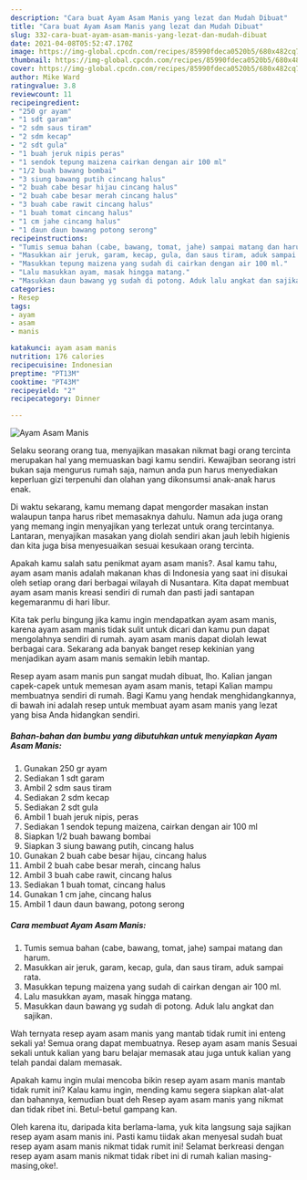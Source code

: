 ```yaml
---
description: "Cara buat Ayam Asam Manis yang lezat dan Mudah Dibuat"
title: "Cara buat Ayam Asam Manis yang lezat dan Mudah Dibuat"
slug: 332-cara-buat-ayam-asam-manis-yang-lezat-dan-mudah-dibuat
date: 2021-04-08T05:52:47.170Z
image: https://img-global.cpcdn.com/recipes/85990fdeca0520b5/680x482cq70/ayam-asam-manis-foto-resep-utama.jpg
thumbnail: https://img-global.cpcdn.com/recipes/85990fdeca0520b5/680x482cq70/ayam-asam-manis-foto-resep-utama.jpg
cover: https://img-global.cpcdn.com/recipes/85990fdeca0520b5/680x482cq70/ayam-asam-manis-foto-resep-utama.jpg
author: Mike Ward
ratingvalue: 3.8
reviewcount: 11
recipeingredient:
- "250 gr ayam"
- "1 sdt garam"
- "2 sdm saus tiram"
- "2 sdm kecap"
- "2 sdt gula"
- "1 buah jeruk nipis peras"
- "1 sendok tepung maizena cairkan dengan air 100 ml"
- "1/2 buah bawang bombai"
- "3 siung bawang putih cincang halus"
- "2 buah cabe besar hijau cincang halus"
- "2 buah cabe besar merah cincang halus"
- "3 buah cabe rawit cincang halus"
- "1 buah tomat cincang halus"
- "1 cm jahe cincang halus"
- "1 daun daun bawang potong serong"
recipeinstructions:
- "Tumis semua bahan (cabe, bawang, tomat, jahe) sampai matang dan harum."
- "Masukkan air jeruk, garam, kecap, gula, dan saus tiram, aduk sampai rata."
- "Masukkan tepung maizena yang sudah di cairkan dengan air 100 ml."
- "Lalu masukkan ayam, masak hingga matang."
- "Masukkan daun bawang yg sudah di potong. Aduk lalu angkat dan sajikan."
categories:
- Resep
tags:
- ayam
- asam
- manis

katakunci: ayam asam manis 
nutrition: 176 calories
recipecuisine: Indonesian
preptime: "PT13M"
cooktime: "PT43M"
recipeyield: "2"
recipecategory: Dinner

---
```



![Ayam Asam Manis](https://img-global.cpcdn.com/recipes/85990fdeca0520b5/680x482cq70/ayam-asam-manis-foto-resep-utama.jpg)

Selaku seorang orang tua, menyajikan masakan nikmat bagi orang tercinta merupakan hal yang memuaskan bagi kamu sendiri. Kewajiban seorang istri bukan saja mengurus rumah saja, namun anda pun harus menyediakan keperluan gizi terpenuhi dan olahan yang dikonsumsi anak-anak harus enak.

Di waktu  sekarang, kamu memang dapat mengorder masakan instan walaupun tanpa harus ribet memasaknya dahulu. Namun ada juga orang yang memang ingin menyajikan yang terlezat untuk orang tercintanya. Lantaran, menyajikan masakan yang diolah sendiri akan jauh lebih higienis dan kita juga bisa menyesuaikan sesuai kesukaan orang tercinta. 



Apakah kamu salah satu penikmat ayam asam manis?. Asal kamu tahu, ayam asam manis adalah makanan khas di Indonesia yang saat ini disukai oleh setiap orang dari berbagai wilayah di Nusantara. Kita dapat membuat ayam asam manis kreasi sendiri di rumah dan pasti jadi santapan kegemaranmu di hari libur.

Kita tak perlu bingung jika kamu ingin mendapatkan ayam asam manis, karena ayam asam manis tidak sulit untuk dicari dan kamu pun dapat mengolahnya sendiri di rumah. ayam asam manis dapat diolah lewat berbagai cara. Sekarang ada banyak banget resep kekinian yang menjadikan ayam asam manis semakin lebih mantap.

Resep ayam asam manis pun sangat mudah dibuat, lho. Kalian jangan capek-capek untuk memesan ayam asam manis, tetapi Kalian mampu membuatnya sendiri di rumah. Bagi Kamu yang hendak menghidangkannya, di bawah ini adalah resep untuk membuat ayam asam manis yang lezat yang bisa Anda hidangkan sendiri.

<!--inarticleads1-->

##### Bahan-bahan dan bumbu yang dibutuhkan untuk menyiapkan Ayam Asam Manis:

1. Gunakan 250 gr ayam
1. Sediakan 1 sdt garam
1. Ambil 2 sdm saus tiram
1. Sediakan 2 sdm kecap
1. Sediakan 2 sdt gula
1. Ambil 1 buah jeruk nipis, peras
1. Sediakan 1 sendok tepung maizena, cairkan dengan air 100 ml
1. Siapkan 1/2 buah bawang bombai
1. Siapkan 3 siung bawang putih, cincang halus
1. Gunakan 2 buah cabe besar hijau, cincang halus
1. Ambil 2 buah cabe besar merah, cincang halus
1. Ambil 3 buah cabe rawit, cincang halus
1. Sediakan 1 buah tomat, cincang halus
1. Gunakan 1 cm jahe, cincang halus
1. Ambil 1 daun daun bawang, potong serong




<!--inarticleads2-->

##### Cara membuat Ayam Asam Manis:

1. Tumis semua bahan (cabe, bawang, tomat, jahe) sampai matang dan harum.
1. Masukkan air jeruk, garam, kecap, gula, dan saus tiram, aduk sampai rata.
1. Masukkan tepung maizena yang sudah di cairkan dengan air 100 ml.
1. Lalu masukkan ayam, masak hingga matang.
1. Masukkan daun bawang yg sudah di potong. Aduk lalu angkat dan sajikan.




Wah ternyata resep ayam asam manis yang mantab tidak rumit ini enteng sekali ya! Semua orang dapat membuatnya. Resep ayam asam manis Sesuai sekali untuk kalian yang baru belajar memasak atau juga untuk kalian yang telah pandai dalam memasak.

Apakah kamu ingin mulai mencoba bikin resep ayam asam manis mantab tidak rumit ini? Kalau kamu ingin, mending kamu segera siapkan alat-alat dan bahannya, kemudian buat deh Resep ayam asam manis yang nikmat dan tidak ribet ini. Betul-betul gampang kan. 

Oleh karena itu, daripada kita berlama-lama, yuk kita langsung saja sajikan resep ayam asam manis ini. Pasti kamu tiidak akan menyesal sudah buat resep ayam asam manis nikmat tidak rumit ini! Selamat berkreasi dengan resep ayam asam manis nikmat tidak ribet ini di rumah kalian masing-masing,oke!.

